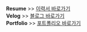 __Resume__ >> [이력서 바로가기](https://www.canva.com/design/DAGXBr9ev6Q/_bJ0UciSrXxiheb-3KSVPg/edit)<br />
__Velog__ >> [블로그 바로가기](https://velog.io/@director20844/posts)<br />
__Portfolio__ >> [포트폴리오 바로가기](https://www.canva.com/design/DAGVxqnJHx4/8JAPSuOmQUf4tWIzECoIgA/view?utm_content=DAGVxqnJHx4&utm_campaign=designshare&utm_medium=link2&utm_source=uniquelinks&utlId=h00c7bd4ee0)
